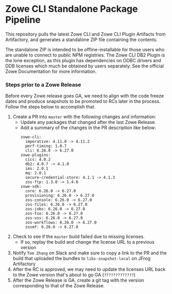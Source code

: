 # Zowe CLI Standalone Package Pipeline

This repository pulls the latest Zowe CLI and Zowe CLI Plugin Artifacts from Artifactory, and generates a standalone ZIP file containing the contents.

The standalone ZIP is intended to be offline-installable for those users who are unable to connect to public NPM registries. The Zowe CLI DB2 Plugin is the lone exception, as this plugin has dependencies on ODBC drivers and DDB licenses which much be obtained by users separately. See the official Zowe Documentation for more information.

### Steps prior to a Zowe Release

Before every Zowe release goes GA, we need to align with the code freeze dates and produce snapshots to be promoted to RCs later in the process. Follow the steps below to accomplish that.

1. Create a PR into `master` with the following changes and information:
    - Update any packages that changed after the last Zowe Release.
    - Add a summary of the changes in the PR description like below:
      ```
      zowe-cli:
        imperative: 4.11.0 -> 4.11.2
        perf-timing: 1.0.7
        cli: 6.26.0 -> 6.27.0
      zowe-plugins:
        cics: 4.0.2
        db2: 4.0.7 -> 4.1.0
        ims: 2.0.1
        mq: 2.0.1
        secure-credential-store: 4.1.1 -> 4.1.3
        zos-ftp: 1.3.0 -> 1.4.0
      zowe-sdk:
        core: 6.26.0 -> 6.27.0
        provisioning: 6.26.0 -> 6.27.0
        zos-console: 6.26.0 -> 6.27.0
        zos-files: 6.26.0 -> 6.27.0
        zos-jobs: 6.26.0 -> 6.27.0
        zos-tso: 6.26.0 -> 6.27.0
        zos-uss: 6.26.0 -> 6.27.0
        zos-workflows: 6.26.0 -> 6.27.0
        zosmf: 6.26.0 -> 6.27.0
      ```
2. Check to see if the `master` build failed due to missing licenses.
    - If so, replay the build and change the license URL to a previous version
3. Notify `Tom Zhang` on Slack and make sure to copy a link to the PR and the build that uploaded the bundles to `libs-snapshot-local` on JFrog Artifactory
4. After the RC is approved, we may need to update the licenses URL back to the Zowe version that's about to go GA (`?????????????`)
5. After the Zowe Release is GA, create a git tag with the version corresponding to that of the Zowe Release.


